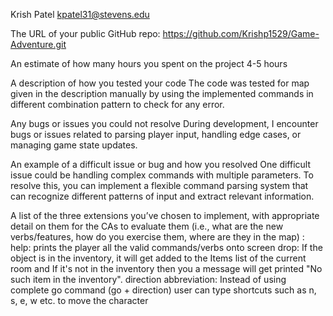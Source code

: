 Krish Patel kpatel31@stevens.edu

The URL of your public GitHub repo:
https://github.com/Krishp1529/Game-Adventure.git

An estimate of how many hours you spent on the project
4-5 hours

A description of how you tested your code
The code was tested for map given in the description manually by using the implemented commands in different combination pattern to check for any error.

Any bugs or issues you could not resolve
During development, I encounter bugs or issues related to parsing player input, handling edge cases, or managing game state updates.

An example of a difficult issue or bug and how you resolved
One difficult issue could be handling complex commands with multiple parameters. To resolve this, you can implement a flexible command parsing system that can recognize different patterns of input and extract relevant information.

A list of the three extensions you’ve chosen to implement, with appropriate detail on them for the CAs to evaluate them (i.e., what are the new verbs/features, how do you exercise them, where are they in the map) :
help: prints the player all the valid commands/verbs onto screen
drop: If the object is in the inventory, it will get added to the Items list of the current room and If it's not in the inventory then you a message will get printed "No such item in the inventory".
direction abbreviation: Instead of using complete go command (go + direction) user can type shortcuts such as n, s, e, w etc. to move the character